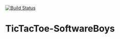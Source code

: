  [![Build Status](https://api.travis-ci.com/eythorsnaer/TicTacToe-SoftwareBoys.svg?token=xLTUxUoAa8TNZ9sKmYTN)](https://travis-ci.com/eythorsnaer/TicTacToe-SoftwareBoys)

# TicTacToe-SoftwareBoys
